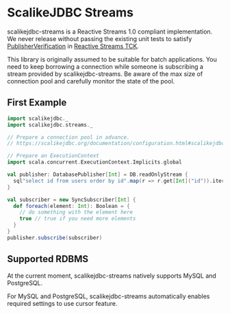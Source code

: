 # ScalikeJDBC Streams

scalikejdbc-streams is a Reactive Streams 1.0 compliant implementation. We never release without passing the existing unit tests to satisfy [PublisherVerification](https://github.com/reactive-streams/reactive-streams-jvm/tree/v1.0.0/tck#structure-of-the-tck) in [Reactive Streams TCK](https://github.com/reactive-streams/reactive-streams-jvm/tree/v1.0.0/tck).

This library is originally assumed to be suitable for batch applications. You need to keep borrowing a connection while someone is subscribing a stream provided by scalikejdbc-streams. Be aware of the max size of connection pool and carefully monitor the state of the pool.

## First Example

```scala
import scalikejdbc._
import scalikejdbc.streams._

// Prepare a connection pool in advance.
// https://scalikejdbc.org/documentation/configuration.html#scalikejdbc-config

// Prepare an ExecutionContext
import scala.concurrent.ExecutionContext.Implicits.global

val publisher: DatabasePublisher[Int] = DB.readOnlyStream {
  sql"select id from users order by id".map(r => r.get[Int]("id")).iterator
}

val subscriber = new SyncSubscriber[Int] {
  def foreach(element: Int): Boolean = {
    // do something with the element here
    true // true if you need more elements
  }
}
publisher.subscribe(subscriber)
```

## Supported RDBMS

At the current moment, scalikejdbc-streams natively supports MySQL and PostgreSQL.

For MySQL and PostgreSQL, scalikejdbc-streams automatically enables required settings to use cursor feature.

